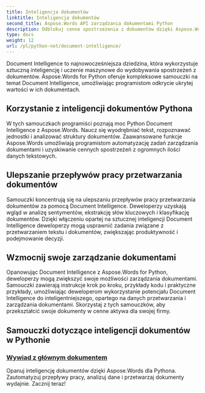 ```yaml
---
title: Inteligencja dokumentów
linktitle: Inteligencja dokumentów
second_title: Aspose.Words API zarządzania dokumentami Python
description: Odblokuj cenne spostrzeżenia z dokumentów dzięki Aspose.Words for Python's Document Intelligence. Zautomatyzuj analizę, ekstrakcję tekstu i klasyfikację.
type: docs
weight: 12
url: /pl/python-net/document-intelligence/
---
```


Document Intelligence to najnowocześniejsza dziedzina, która wykorzystuje sztuczną inteligencję i uczenie maszynowe do wydobywania spostrzeżeń z dokumentów. Aspose.Words for Python oferuje kompleksowe samouczki na temat Document Intelligence, umożliwiając programistom odkrycie ukrytej wartości w ich dokumentach.

## Korzystanie z inteligencji dokumentów Pythona

W tych samouczkach programiści poznają moc Python Document Intelligence z Aspose.Words. Naucz się wyodrębniać tekst, rozpoznawać jednostki i analizować struktury dokumentów. Zaawansowane funkcje Aspose.Words umożliwiają programistom automatyzację zadań zarządzania dokumentami i uzyskiwanie cennych spostrzeżeń z ogromnych ilości danych tekstowych.

## Ulepszanie przepływów pracy przetwarzania dokumentów

Samouczki koncentrują się na ulepszaniu przepływów pracy przetwarzania dokumentów za pomocą Document Intelligence. Deweloperzy uzyskają wgląd w analizę sentymentów, ekstrakcję słów kluczowych i klasyfikację dokumentów. Dzięki włączeniu opartej na sztucznej inteligencji Document Intelligence deweloperzy mogą usprawnić zadania związane z przetwarzaniem tekstu i dokumentów, zwiększając produktywność i podejmowanie decyzji.

## Wzmocnij swoje zarządzanie dokumentami

Opanowując Document Intelligence z Aspose.Words for Python, deweloperzy mogą zwiększyć swoje możliwości zarządzania dokumentami. Samouczki zawierają instrukcje krok po kroku, przykłady kodu i praktyczne przykłady, umożliwiając deweloperom wykorzystanie potencjału Document Intelligence do inteligentniejszego, opartego na danych przetwarzania i zarządzania dokumentami. Skorzystaj z tych samouczków, aby przekształcić swoje dokumenty w cenne aktywa dla swojej firmy.

## Samouczki dotyczące inteligencji dokumentów w Pythonie
### [Wywiad z głównym dokumentem](./master-document-intelligence/)
Opanuj inteligencję dokumentów dzięki Aspose.Words dla Pythona. Zautomatyzuj przepływy pracy, analizuj dane i przetwarzaj dokumenty wydajnie. Zacznij teraz!